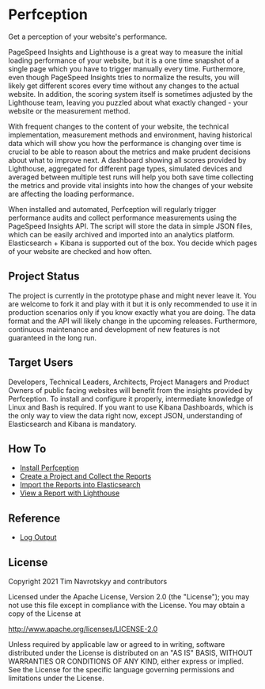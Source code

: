# Perfception

Get a perception of your website's performance.

PageSpeed Insights and Lighthouse is a great way to measure the initial loading
performance of your website, but it is a one time snapshot of a single page
which you have to trigger manually every time. Furthermore, even though
PageSpeed Insights tries to normalize the results, you will likely get different
scores every time without any changes to the actual website. In addition, the
scoring system itself is sometimes adjusted by the Lighthouse team, leaving you
puzzled about what exactly changed - your website or the measurement method.

With frequent changes to the content of your website, the technical
implementation, measurement methods and environment, having historical data
which will show you how the performance is changing over time is crucial to be
able to reason about the metrics and make prudent decisions about what to
improve next. A dashboard showing all scores provided by Lighthouse, aggregated
for different page types, simulated devices and averaged between multiple test
runs will help you both save time collecting the metrics and provide vital
insights into how the changes of your website are affecting the loading
performance.

When installed and automated, Perfception will regularly trigger performance
audits and collect performance measurements using the PageSpeed Insights API.
The script will store the data in simple JSON files, which can be easily
archived and imported into an analytics platform. Elasticsearch + Kibana is
supported out of the box. You decide which pages of your website are checked and
how often.

## Project Status

The project is currently in the prototype phase and might never leave it. You
are welcome to fork it and play with it but it is only recommended to use it in
production scenarios only if you know exactly what you are doing. The data
format and the API will likely change in the upcoming releases. Furthermore,
continuous maintenance and development of new features is not guaranteed in the
long run.

## Target Users

Developers, Technical Leaders, Architects, Project Managers and Product Owners
of public facing websites will benefit from the insights provided by
Perfception. To install and configure it properly, intermediate knowledge of
Linux and Bash is required. If you want to use Kibana Dashboards, which is the
only way to view the data right now, except JSON, understanding of Elasticsearch
and Kibana is mandatory.

## How To

- [Install Perfception](docs/how-to/install-perfception.md)
- [Create a Project and Collect the Reports](docs/how-to/create-project-collect-reports.md)
- [Import the Reports into Elasticsearch](docs/how-to/elasticsearch-import.md)
- [View a Report with Lighthouse](docs/how-to/view-reports-with-lighthouse.md)

## Reference

- [Log Output](docs/reference/log-output.md)

## License

Copyright 2021 Tim Navrotskyy and contributors

Licensed under the Apache License, Version 2.0 (the "License"); you may not use
this file except in compliance with the License. You may obtain a copy of the
License at

http://www.apache.org/licenses/LICENSE-2.0

Unless required by applicable law or agreed to in writing, software distributed
under the License is distributed on an "AS IS" BASIS, WITHOUT WARRANTIES OR
CONDITIONS OF ANY KIND, either express or implied. See the License for the
specific language governing permissions and limitations under the License.